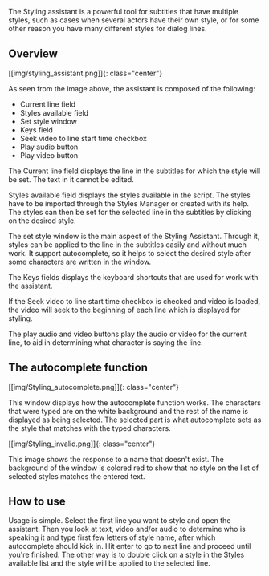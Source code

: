 The Styling assistant is a powerful tool for subtitles that have multiple
styles, such as cases when several actors have their own style, or for some
other reason you have many different styles for dialog lines.

## Overview  ##
[[img/styling_assistant.png]]{: class="center"}

As seen from the image above, the assistant is composed of the following:

* Current line field 
* Styles available field 
* Set style window 
* Keys field 
* Seek video to line start time checkbox
* Play audio button
* Play video button

The Current line field displays the line in the subtitles for which the
style will be set. The text in it cannot be edited.

Styles available field displays the styles available in the script. The
styles have to be imported through the Styles Manager or created with its
help. The styles can then be set for the selected line in the subtitles by
clicking on the desired style.

The set style window is the main aspect of the Styling Assistant. Through
it, styles can be applied to the line in the subtitles easily and without
much work. It support autocomplete, so it helps to select the desired
style after some characters are written in the window.

The Keys fields displays the keyboard shortcuts that are used for work with
the assistant.

If the Seek video to line start time checkbox is checked and video is
loaded, the video will seek to the beginning of each line which is
displayed for styling.

The play audio and video buttons play the audio or video for the current
line, to aid in determining what character is saying the line.

## The autocomplete function  ##
[[img/Styling_autocomplete.png]]{: class="center"}

This window displays how the autocomplete function works. The characters
that were typed are on the white background and the rest of the name is
displayed as being selected. The selected part is what autocomplete sets as
the style that matches with the typed characters.

[[img/Styling_invalid.png]]{: class="center"}

This image shows the response to a name that doesn't exist. The background
of the window is colored red to show that no style on the list of selected
styles matches the entered text.


## How to use  ##
Usage is simple. Select the first line you want to style and open the
assistant. Then you look at text, video and/or audio to determine who is
speaking it and type first few letters of style name, after which
autocomplete should kick in. Hit enter to go to next line and proceed until
you're finished. The other way is to double click on a style in the Styles
available list and the style will be applied to the selected line.
